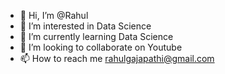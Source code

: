 - 👋 Hi, I’m @Rahul
- 👀 I’m interested in Data Science 
- 🌱 I’m currently learning Data Science
- 💞️ I’m looking to collaborate on Youtube
- 📫 How to reach me rahulgajapathi@gmail.com

<!---
rahulkbh90/rahulkbh90 is a ✨ special ✨ repository because its `README.md` (this file) appears on your GitHub profile.
You can click the Preview link to take a look at your changes.
--->
